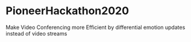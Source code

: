 # PioneerHackathon2020
Make Video Conferencing more Efficient by differential emotion updates instead of video streams
